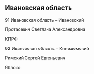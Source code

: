 ## Ивановская область
   
   91 Ивановская область – Ивановский
   
   Протасевич Светлана Александровна
   
   КПРФ
   
   92 Ивановская область – Кинешемский
   
   Римский Сергей Евгеньевич
   
   Яблоко
   
